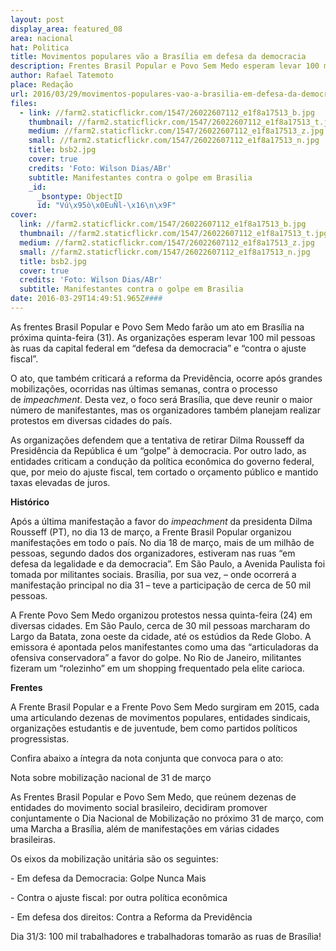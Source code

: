 ```yaml
---
layout: post
display_area: featured_08
area: nacional
hat: Politica
title: Movimentos populares vão a Brasília em defesa da democracia
description: Frentes Brasil Popular e Povo Sem Medo esperam levar 100 mil pessoas ao protesto marcado para o dia 31
author: Rafael Tatemoto
place: Redação
url: 2016/03/29/movimentos-populares-vao-a-brasilia-em-defesa-da-democracia/
files:
  - link: //farm2.staticflickr.com/1547/26022607112_e1f8a17513_b.jpg
    thumbnail: //farm2.staticflickr.com/1547/26022607112_e1f8a17513_t.jpg
    medium: //farm2.staticflickr.com/1547/26022607112_e1f8a17513_z.jpg
    small: //farm2.staticflickr.com/1547/26022607112_e1f8a17513_n.jpg
    title: bsb2.jpg
    cover: true
    credits: 'Foto: Wilson Dias/ABr'
    subtitle: Manifestantes contra o golpe em Brasilia
    _id:
      _bsontype: ObjectID
      id: "Vú\x95ò\x0EuÑl-\x16\n\x9F"
cover:
  link: //farm2.staticflickr.com/1547/26022607112_e1f8a17513_b.jpg
  thumbnail: //farm2.staticflickr.com/1547/26022607112_e1f8a17513_t.jpg
  medium: //farm2.staticflickr.com/1547/26022607112_e1f8a17513_z.jpg
  small: //farm2.staticflickr.com/1547/26022607112_e1f8a17513_n.jpg
  title: bsb2.jpg
  cover: true
  credits: 'Foto: Wilson Dias/ABr'
  subtitle: Manifestantes contra o golpe em Brasilia
date: 2016-03-29T14:49:51.965Z####
---
```

<p>As frentes Brasil Popular e Povo Sem Medo far&atilde;o um ato em Bras&iacute;lia na pr&oacute;xima quinta-feira (31). As organiza&ccedil;&otilde;es esperam levar 100 mil pessoas &agrave;s ruas da capital federal em &ldquo;defesa da democracia&rdquo; e &ldquo;contra o ajuste fiscal&rdquo;.</p>

<p>O ato, que tamb&eacute;m criticar&aacute; a reforma da Previd&ecirc;ncia, ocorre ap&oacute;s grandes mobiliza&ccedil;&otilde;es, ocorridas nas &uacute;ltimas semanas, contra o processo de&nbsp;<em>impeachment</em>. Desta vez, o foco ser&aacute; Bras&iacute;lia, que deve reunir o maior n&uacute;mero de manifestantes, mas os organizadores tamb&eacute;m planejam realizar protestos em diversas cidades do pa&iacute;s.</p>

<p>As organiza&ccedil;&otilde;es defendem que a tentativa de retirar Dilma Rousseff da Presid&ecirc;ncia da Rep&uacute;blica &eacute; um &ldquo;golpe&rdquo; &agrave; democracia. Por outro lado, as entidades criticam a condu&ccedil;&atilde;o da pol&iacute;tica econ&ocirc;mica do governo federal, que, por meio do ajuste fiscal, tem cortado o or&ccedil;amento p&uacute;blico e mantido taxas elevadas de juros.</p>

<p><strong>Hist&oacute;rico</strong></p>

<p>Ap&oacute;s a &uacute;ltima manifesta&ccedil;&atilde;o a favor do&nbsp;<em>impeachment</em>&nbsp;da presidenta Dilma Rousseff (PT), no dia 13 de mar&ccedil;o, a Frente Brasil Popular organizou manifesta&ccedil;&otilde;es em todo o pa&iacute;s. No dia 18 de mar&ccedil;o, mais de um milh&atilde;o de pessoas, segundo dados dos organizadores, estiveram nas ruas &ldquo;em defesa da legalidade e da democracia&rdquo;. Em S&atilde;o Paulo, a Avenida Paulista foi tomada por militantes sociais. Bras&iacute;lia, por sua vez, &ndash; onde ocorrer&aacute; a manifesta&ccedil;&atilde;o principal no dia 31 &ndash; teve a participa&ccedil;&atilde;o de cerca de 50 mil pessoas.</p>

<p>A Frente Povo Sem Medo organizou protestos nessa quinta-feira (24) em diversas cidades. Em S&atilde;o Paulo, cerca de 30 mil pessoas marcharam do Largo da Batata, zona oeste da cidade, at&eacute; os est&uacute;dios da Rede Globo. A emissora &eacute; apontada pelos manifestantes como uma das &ldquo;articuladoras da ofensiva conservadora&rdquo; a favor do golpe. No Rio de Janeiro, militantes fizeram um &ldquo;rolezinho&rdquo; em um shopping frequentado pela elite carioca.</p>

<p><strong>Frentes</strong></p>

<p>A Frente Brasil Popular e a Frente Povo Sem Medo surgiram em 2015, cada uma articulando dezenas de movimentos populares, entidades sindicais, organiza&ccedil;&otilde;es estudantis e de juventude, bem como partidos pol&iacute;ticos progressistas.</p>

<p>Confira abaixo a &iacute;ntegra da nota conjunta que convoca para o ato:</p>

<p>Nota sobre mobiliza&ccedil;&atilde;o nacional de 31 de mar&ccedil;o</p>

<p>As Frentes Brasil Popular e Povo Sem Medo, que re&uacute;nem dezenas de entidades do movimento social brasileiro, decidiram promover conjuntamente o Dia Nacional de Mobiliza&ccedil;&atilde;o no pr&oacute;ximo 31 de mar&ccedil;o, com uma Marcha a Bras&iacute;lia, al&eacute;m de manifesta&ccedil;&otilde;es em v&aacute;rias cidades brasileiras.</p>

<p>Os eixos da mobiliza&ccedil;&atilde;o unit&aacute;ria s&atilde;o os seguintes:</p>

<p>- Em defesa da Democracia: Golpe Nunca Mais</p>

<p>- Contra o ajuste fiscal: por outra pol&iacute;tica econ&ocirc;mica</p>

<p>- Em defesa dos direitos: Contra a Reforma da Previd&ecirc;ncia</p>

<p>Dia 31/3: 100 mil trabalhadores e trabalhadoras tomar&atilde;o as ruas de Bras&iacute;lia!</p>


